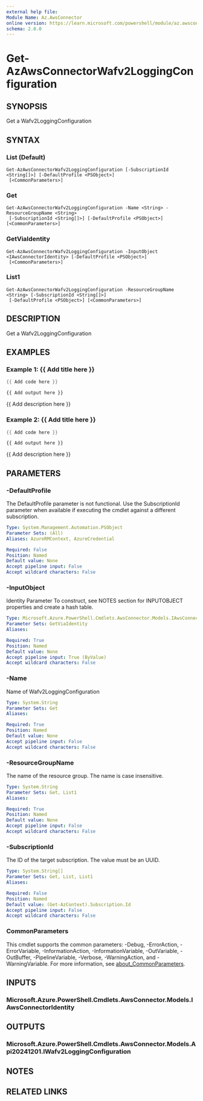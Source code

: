 ```yaml
---
external help file:
Module Name: Az.AwsConnector
online version: https://learn.microsoft.com/powershell/module/az.awsconnector/get-azawsconnectorwafv2loggingconfiguration
schema: 2.0.0
---
```


# Get-AzAwsConnectorWafv2LoggingConfiguration

## SYNOPSIS
Get a Wafv2LoggingConfiguration

## SYNTAX

### List (Default)
```
Get-AzAwsConnectorWafv2LoggingConfiguration [-SubscriptionId <String[]>] [-DefaultProfile <PSObject>]
 [<CommonParameters>]
```

### Get
```
Get-AzAwsConnectorWafv2LoggingConfiguration -Name <String> -ResourceGroupName <String>
 [-SubscriptionId <String[]>] [-DefaultProfile <PSObject>] [<CommonParameters>]
```

### GetViaIdentity
```
Get-AzAwsConnectorWafv2LoggingConfiguration -InputObject <IAwsConnectorIdentity> [-DefaultProfile <PSObject>]
 [<CommonParameters>]
```

### List1
```
Get-AzAwsConnectorWafv2LoggingConfiguration -ResourceGroupName <String> [-SubscriptionId <String[]>]
 [-DefaultProfile <PSObject>] [<CommonParameters>]
```

## DESCRIPTION
Get a Wafv2LoggingConfiguration

## EXAMPLES

### Example 1: {{ Add title here }}
```powershell
{{ Add code here }}
```

```output
{{ Add output here }}
```

{{ Add description here }}

### Example 2: {{ Add title here }}
```powershell
{{ Add code here }}
```

```output
{{ Add output here }}
```

{{ Add description here }}

## PARAMETERS

### -DefaultProfile
The DefaultProfile parameter is not functional.
Use the SubscriptionId parameter when available if executing the cmdlet against a different subscription.

```yaml
Type: System.Management.Automation.PSObject
Parameter Sets: (All)
Aliases: AzureRMContext, AzureCredential

Required: False
Position: Named
Default value: None
Accept pipeline input: False
Accept wildcard characters: False
```

### -InputObject
Identity Parameter
To construct, see NOTES section for INPUTOBJECT properties and create a hash table.

```yaml
Type: Microsoft.Azure.PowerShell.Cmdlets.AwsConnector.Models.IAwsConnectorIdentity
Parameter Sets: GetViaIdentity
Aliases:

Required: True
Position: Named
Default value: None
Accept pipeline input: True (ByValue)
Accept wildcard characters: False
```

### -Name
Name of Wafv2LoggingConfiguration

```yaml
Type: System.String
Parameter Sets: Get
Aliases:

Required: True
Position: Named
Default value: None
Accept pipeline input: False
Accept wildcard characters: False
```

### -ResourceGroupName
The name of the resource group.
The name is case insensitive.

```yaml
Type: System.String
Parameter Sets: Get, List1
Aliases:

Required: True
Position: Named
Default value: None
Accept pipeline input: False
Accept wildcard characters: False
```

### -SubscriptionId
The ID of the target subscription.
The value must be an UUID.

```yaml
Type: System.String[]
Parameter Sets: Get, List, List1
Aliases:

Required: False
Position: Named
Default value: (Get-AzContext).Subscription.Id
Accept pipeline input: False
Accept wildcard characters: False
```

### CommonParameters
This cmdlet supports the common parameters: -Debug, -ErrorAction, -ErrorVariable, -InformationAction, -InformationVariable, -OutVariable, -OutBuffer, -PipelineVariable, -Verbose, -WarningAction, and -WarningVariable. For more information, see [about_CommonParameters](http://go.microsoft.com/fwlink/?LinkID=113216).

## INPUTS

### Microsoft.Azure.PowerShell.Cmdlets.AwsConnector.Models.IAwsConnectorIdentity

## OUTPUTS

### Microsoft.Azure.PowerShell.Cmdlets.AwsConnector.Models.Api20241201.IWafv2LoggingConfiguration

## NOTES

## RELATED LINKS

